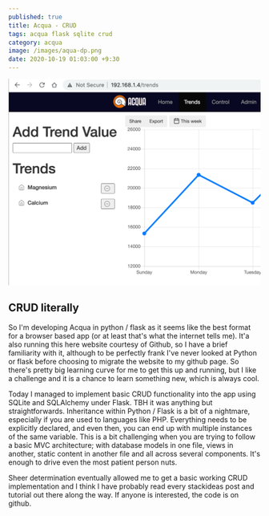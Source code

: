 ```yaml
---
published: true
title: Acqua - CRUD
tags: acqua flask sqlite crud
category: acqua
image: /images/aqua-dp.png
date: 2020-10-19 01:03:00 +9:30
---
```


![/images/acqua-crud.png](/images/acqua-crud.png)

## CRUD literally

So I'm developing Acqua in python / flask as it seems like the best format for a browser based app (or at least that's what the internet tells me). It'a also running this here website courtesy of Github, so I have a brief familiarity with it, although to be perfectly frank I've never looked at Python or flask before choosing to migrate the website to my github page. So there's pretty big learning curve for me to get this up and running, but I like a challenge and it is a chance to learn something new, which is always cool.

Today I managed to implement basic CRUD functionality into the app using SQLite and SQLAlchemy under Flask. TBH it was anything but straightforwards. Inheritance within Python / Flask is a bit of a nightmare, especially if you are used to languages like PHP. Everything needs to be explicitly declared, and even then, you can end up with multiple instances of the same variable. This is a bit challenging when you are trying to follow a basic MVC architecture; with database models in one file, views in another, static content in another file and all across several components. It's enough to drive even the most patient person nuts.

Sheer determination eventually allowed me to get a basic working CRUD implementation and I think I have probably read every stackideas post and tutorial out there along the way. If anyone is interested, the code is on github. 